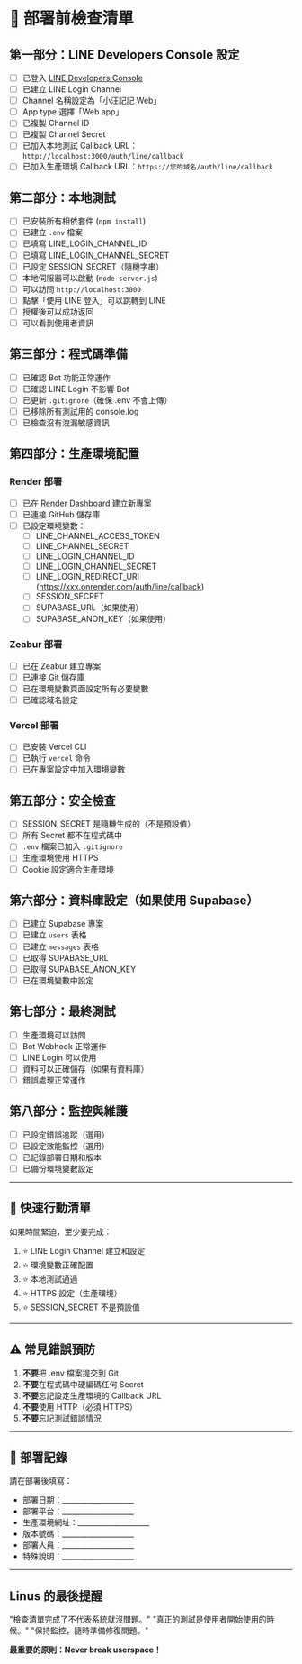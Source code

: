 # 🚀 部署前檢查清單

## 第一部分：LINE Developers Console 設定
- [ ] 已登入 [LINE Developers Console](https://developers.line.biz/console/)
- [ ] 已建立 LINE Login Channel
- [ ] Channel 名稱設定為「小汪記記 Web」
- [ ] App type 選擇「Web app」
- [ ] 已複製 Channel ID
- [ ] 已複製 Channel Secret
- [ ] 已加入本地測試 Callback URL：`http://localhost:3000/auth/line/callback`
- [ ] 已加入生產環境 Callback URL：`https://您的域名/auth/line/callback`

## 第二部分：本地測試
- [ ] 已安裝所有相依套件 (`npm install`)
- [ ] 已建立 `.env` 檔案
- [ ] 已填寫 LINE_LOGIN_CHANNEL_ID
- [ ] 已填寫 LINE_LOGIN_CHANNEL_SECRET
- [ ] 已設定 SESSION_SECRET（隨機字串）
- [ ] 本地伺服器可以啟動 (`node server.js`)
- [ ] 可以訪問 `http://localhost:3000`
- [ ] 點擊「使用 LINE 登入」可以跳轉到 LINE
- [ ] 授權後可以成功返回
- [ ] 可以看到使用者資訊

## 第三部分：程式碼準備
- [ ] 已確認 Bot 功能正常運作
- [ ] 已確認 LINE Login 不影響 Bot
- [ ] 已更新 `.gitignore`（確保 .env 不會上傳）
- [ ] 已移除所有測試用的 console.log
- [ ] 已檢查沒有洩漏敏感資訊

## 第四部分：生產環境配置

### Render 部署
- [ ] 已在 Render Dashboard 建立新專案
- [ ] 已連接 GitHub 儲存庫
- [ ] 已設定環境變數：
  - [ ] LINE_CHANNEL_ACCESS_TOKEN
  - [ ] LINE_CHANNEL_SECRET
  - [ ] LINE_LOGIN_CHANNEL_ID
  - [ ] LINE_LOGIN_CHANNEL_SECRET
  - [ ] LINE_LOGIN_REDIRECT_URI (https://xxx.onrender.com/auth/line/callback)
  - [ ] SESSION_SECRET
  - [ ] SUPABASE_URL（如果使用）
  - [ ] SUPABASE_ANON_KEY（如果使用）

### Zeabur 部署
- [ ] 已在 Zeabur 建立專案
- [ ] 已連接 Git 儲存庫
- [ ] 已在環境變數頁面設定所有必要變數
- [ ] 已確認域名設定

### Vercel 部署
- [ ] 已安裝 Vercel CLI
- [ ] 已執行 `vercel` 命令
- [ ] 已在專案設定中加入環境變數

## 第五部分：安全檢查
- [ ] SESSION_SECRET 是隨機生成的（不是預設值）
- [ ] 所有 Secret 都不在程式碼中
- [ ] `.env` 檔案已加入 `.gitignore`
- [ ] 生產環境使用 HTTPS
- [ ] Cookie 設定適合生產環境

## 第六部分：資料庫設定（如果使用 Supabase）
- [ ] 已建立 Supabase 專案
- [ ] 已建立 `users` 表格
- [ ] 已建立 `messages` 表格
- [ ] 已取得 SUPABASE_URL
- [ ] 已取得 SUPABASE_ANON_KEY
- [ ] 已在環境變數中設定

## 第七部分：最終測試
- [ ] 生產環境可以訪問
- [ ] Bot Webhook 正常運作
- [ ] LINE Login 可以使用
- [ ] 資料可以正確儲存（如果有資料庫）
- [ ] 錯誤處理正常運作

## 第八部分：監控與維護
- [ ] 已設定錯誤追蹤（選用）
- [ ] 已設定效能監控（選用）
- [ ] 已記錄部署日期和版本
- [ ] 已備份環境變數設定

---

## 🎯 快速行動清單

如果時間緊迫，至少要完成：

1. ⭐ LINE Login Channel 建立和設定
2. ⭐ 環境變數正確配置
3. ⭐ 本地測試通過
4. ⭐ HTTPS 設定（生產環境）
5. ⭐ SESSION_SECRET 不是預設值

---

## ⚠️ 常見錯誤預防

1. **不要**把 .env 檔案提交到 Git
2. **不要**在程式碼中硬編碼任何 Secret
3. **不要**忘記設定生產環境的 Callback URL
4. **不要**使用 HTTP（必須 HTTPS）
5. **不要**忘記測試錯誤情況

---

## 📝 部署記錄

請在部署後填寫：

- 部署日期：____________________
- 部署平台：____________________
- 生產環境網址：____________________
- 版本號碼：____________________
- 部署人員：____________________
- 特殊說明：____________________

---

## Linus 的最後提醒

"檢查清單完成了不代表系統就沒問題。"
"真正的測試是使用者開始使用的時候。"
"保持監控，隨時準備修復問題。"

**最重要的原則：Never break userspace！**